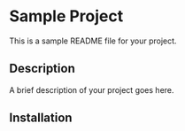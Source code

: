 # Sample Project

This is a sample README file for your project.

## Description

A brief description of your project goes here.

## Installation
